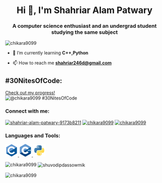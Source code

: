 <h1 align="center">Hi 👋, I'm Shahriar Alam Patwary</h1>
<h3 align="center">A computer science enthusiast and an undergrad student studying the same subject</h3>

<p align="left"> <img src="https://komarev.com/ghpvc/?username=chikara9099&label=Profile%20views&color=0e75b6&style=flat" alt="chikara9099" /> </p>

- 🌱 I’m currently learning **C++,Python**

- 📫 How to reach me **shahriar246d@gmail.com**
## #30NitesOfCode:
  [Check out my progress!](https://www.codedex.io/@chikara9099/30-nites-of-code)  
  ![@chikara9099 #30NitesOfCode](https://www.codedex.io/api/petStatus?user=chikara9099)
<h3 align="left">Connect with me:</h3>
<p align="left">
<a href="https://linkedin.com/in/shahriar-alam-patwary-9173b8211" target="blank"><img align="center" src="https://raw.githubusercontent.com/rahuldkjain/github-profile-readme-generator/master/src/images/icons/Social/linked-in-alt.svg" alt="shahriar-alam-patwary-9173b8211" height="30" width="40" /></a>
<a href="https://codeforces.com/profile/chikara9099" target="blank"><img align="center" src="https://raw.githubusercontent.com/rahuldkjain/github-profile-readme-generator/master/src/images/icons/Social/codeforces.svg" alt="chikara9099" height="30" width="40" /></a>
<a href="https://www.leetcode.com/chikara9099" target="blank"><img align="center" src="https://raw.githubusercontent.com/rahuldkjain/github-profile-readme-generator/master/src/images/icons/Social/leet-code.svg" alt="chikara9099" height="30" width="40" /></a>
</p>

<h3 align="left">Languages and Tools:</h3>
<p align="left"> <a href="https://www.cprogramming.com/" target="_blank" rel="noreferrer"> <img src="https://raw.githubusercontent.com/devicons/devicon/master/icons/c/c-original.svg" alt="c" width="40" height="40"/> </a> <a href="https://www.w3schools.com/cpp/" target="_blank" rel="noreferrer"> <img src="https://raw.githubusercontent.com/devicons/devicon/master/icons/cplusplus/cplusplus-original.svg" alt="cplusplus" width="40" height="40"/> </a> <a href="https://www.python.org" target="_blank" rel="noreferrer"> <img src="https://raw.githubusercontent.com/devicons/devicon/master/icons/python/python-original.svg" alt="python" width="40" height="40"/> </a> </p>
<p><img align="left"
        src="https://github-readme-stats.vercel.app/api/top-langs?username=chikara9099&show_icons=true&locale=en&layout=compact"
        alt="chikara9099" /></p>

<p>&nbsp;<img align="center"
        src="https://github-readme-stats.vercel.app/api?username=chikara9099&show_icons=true&locale=en"
        alt="shuvodipdassowmik" /></p>
<p><img align="center" src="https://github-readme-streak-stats.herokuapp.com/?user=chikara9099&" alt="chikara9099" /></p>
